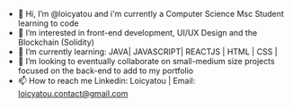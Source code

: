 - 👋 Hi, I’m @loicyatou and i'm currently a Computer Science Msc Student learning to code
- 👀 I’m interested in front-end development, UI/UX Design and the Blockchain (Solidity)
- 🌱 I’m currently learning: JAVA| JAVASCRIPT| REACTJS | HTML | CSS | 
- 💞️ I’m looking to eventually collaborate on small-medium size projects focused on the back-end to add to my portfolio
- 📫 How to reach me Linkedin: Loicyatou | Email: loicyatou.contact@gmail.com

<!---
loicyatou/loicyatou is a ✨ special ✨ repository because its `README.md` (this file) appears on your GitHub profile.
You can click the Preview link to take a look at your changes.
--->
